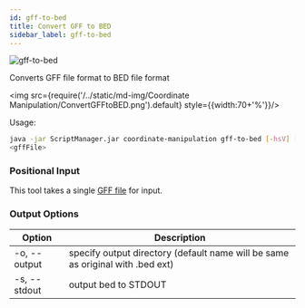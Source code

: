 ```yaml
---
id: gff-to-bed
title: Convert GFF to BED
sidebar_label: gff-to-bed
---
```


![gff-to-bed](/../static/icons/CoordinateManipulation/GFF-to-BED_square.svg)

Converts GFF file format to BED file format

<img src={require('/../static/md-img/Coordinate Manipulation/ConvertGFFtoBED.png').default} style={{width:70+'%'}}/> 

Usage:
```bash
java -jar ScriptManager.jar coordinate-manipulation gff-to-bed [-hsV] [-o=<output>]
<gffFile>
```


### Positional Input

This tool takes a single [GFF file][gff-format] for input.


### Output Options

| Option | Description |
| ------ | ----------- |
| -o, --output | specify output directory (default name will be same as original with .bed ext) |
| -s, --stdout | output bed to STDOUT |



[bed-format]:file-formats.md
[gff-format]:file-formats.md
